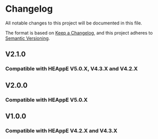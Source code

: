 # Changelog

All notable changes to this project will be documented in this file.

The format is based on [Keep a Changelog](https://keepachangelog.com/en/1.1.0/),
and this project adheres to [Semantic Versioning](https://semver.org/spec/v2.0.0.html).

## V2.1.0

### Compatible with HEAppE V5.0.X, V4.3.X and V4.2.X


## V2.0.0

### Compatible with HEAppE V5.0.X


## V1.0.0

### Compatible with HEAppE V4.2.X and V4.3.X
